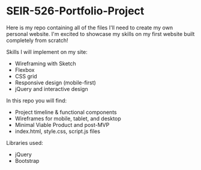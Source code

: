 # SEIR-526-Portfolio-Project

Here is my repo containing all of the files I'll need to create my own personal website. I'm excited to showcase my skills on my first website built completely from scratch!

Skills I will implement on my site:
- Wireframing with Sketch
- Flexbox
- CSS grid
- Responsive design (mobile-first)
- jQuery and interactive design

In this repo you will find:
- Project timeline & functional components
- Wireframes for mobile, tablet, and desktop
- Minimal Viable Product and post-MVP
- index.html, style.css, script.js files

Libraries used:
- jQuery
- Bootstrap
